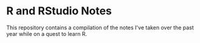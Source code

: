 # R and RStudio Notes
This repository contains a compilation of the notes I've taken over the past year while on a quest to learn R. 
